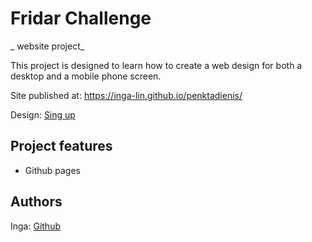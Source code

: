 # Fridar Challenge

_ website project_


This project is designed to learn how to create a web design for both a desktop and a mobile phone screen.

Site published at: https://inga-lin.github.io/penktadienis/

Design: [Sing up](https://www.figma.com/file/uaVXnAQh9QxVsUD1RcQEbt/Friday-Challenge?node-id=1%3A25)

## Project features

-   Github pages


## Authors

Inga: [Github](https://github.com/inga-lin)